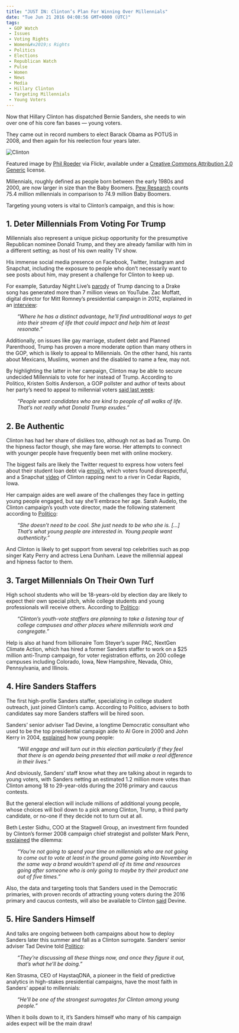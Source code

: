```yaml
---
title: "JUST IN: Clinton’s Plan For Winning Over Millennials"
date: "Tue Jun 21 2016 04:08:56 GMT+0000 (UTC)"
tags: 
 - GOP Watch
 - Issues
 - Voting Rights
 - Women&#x2019;s Rights
 - Politics
 - Elections
 - Republican Watch
 - Pulse
 - Women
 - News
 - Media
 - Hillary Clinton
 - Targeting Millennials
 - Young Voters
---
```

<p><!--OffDef--></p><p><!--Ads1--></p><p>Now that Hillary Clinton has dispatched Bernie Sanders, she needs to win over one of his core fan bases &#x2014; young voters.</p><p>They came out in record numbers to elect Barack Obama as POTUS in 2008, and then again for his reelection four years later.</p><div id="attachment_138317" style="width: 650px" class="wp-caption aligncenter"><img class="size-full wp-image-138317" src="//i2.wp.com/cdn.liberalamerica.org/wp-content/uploads/2016/06/Hillary-Clinton-and-the-Youths.jpg?resize=640%2C449" alt="Clinton" srcset="//i2.wp.com/cdn.liberalamerica.org/wp-content/uploads/2016/06/Hillary-Clinton-and-the-Youths.jpg?resize=640%2C449 640w, //i2.wp.com/cdn.liberalamerica.org/wp-content/uploads/2016/06/Hillary-Clinton-and-the-Youths.jpg?resize=640%2C449 64w, //i2.wp.com/cdn.liberalamerica.org/wp-content/uploads/2016/06/Hillary-Clinton-and-the-Youths.jpg?resize=640%2C449 350w, //i2.wp.com/cdn.liberalamerica.org/wp-content/uploads/2016/06/Hillary-Clinton-and-the-Youths.jpg?resize=640%2C449 600w" sizes="(max-width: 640px) 100vw, 640px" data-recalc-dims="1">
<p class="wp-caption-text">Featured image by <a href="https://www.flickr.com/photos/tabor-roeder/20603495972" onclick="__gaTracker(&apos;send&apos;, &apos;event&apos;, &apos;outbound-article&apos;, &apos;https://www.flickr.com/photos/tabor-roeder/20603495972&apos;, &apos;Phil Roeder&apos;);">Phil Roeder</a> via Flickr, available under a <a href="https://creativecommons.org/licenses/by/2.0/" onclick="__gaTracker(&apos;send&apos;, &apos;event&apos;, &apos;outbound-article&apos;, &apos;https://creativecommons.org/licenses/by/2.0/&apos;, &apos;Creative Commons Attribution 2.0 Generic&apos;);">Creative Commons Attribution 2.0 Generic</a> license.</p>
</div><p>Millennials, roughly defined as people born between the early 1980s and 2000, are now larger in size than the Baby Boomers. <a href="http://www.pewresearch.org/fact-tank/2016/04/25/millennials-overtake-baby-boomers/" onclick="__gaTracker(&apos;send&apos;, &apos;event&apos;, &apos;outbound-article&apos;, &apos;http://www.pewresearch.org/fact-tank/2016/04/25/millennials-overtake-baby-boomers/&apos;, &apos;Pew Research&apos;);">Pew Research</a> counts 75.4 million millennials in comparison to 74.9 million Baby Boomers.</p><p>Targeting young voters is vital to Clinton&#x2019;s campaign, and this is how:</p><h2>1. Deter Millennials From Voting For Trump</h2><p>Millennials also represent a unique pickup opportunity for the presumptive Republican nominee Donald Trump, and they are already familiar with him in a different setting; as host of his own reality TV show.</p><p>His immense social media presence on Facebook, Twitter, Instagram and Snapchat, including the exposure to people who don&#x2019;t necessarily want to see posts about him, may present a challenge for Clinton to keep up.</p><p>For example, Saturday Night Live&#x2019;s <a href="https://www.youtube.com/watch?v=cjeORm4LMDk" onclick="__gaTracker(&apos;send&apos;, &apos;event&apos;, &apos;outbound-article&apos;, &apos;https://www.youtube.com/watch?v=cjeORm4LMDk&apos;, &apos;parody&apos;);">parody</a> of Trump dancing to a Drake song has generated more than 7 million views on YouTube. Zac Moffatt, digital director for Mitt Romney&#x2019;s presidential campaign in 2012, explained in an <a href="http://www.politico.com/story/2016/06/hillary-clinton-millennials-young-voters-224507" onclick="__gaTracker(&apos;send&apos;, &apos;event&apos;, &apos;outbound-article&apos;, &apos;http://www.politico.com/story/2016/06/hillary-clinton-millennials-young-voters-224507&apos;, &apos;interview&apos;);">interview</a>:</p><p style="padding-left: 30px;"><em>&#x201C;Where he has a distinct advantage, he&#x2019;ll find untraditional ways to get into their stream of life that could impact and help him at least resonate.&#x201D;</em></p><p>Additionally, on issues like gay marriage, student debt and Planned Parenthood, Trump has proven a more moderate option than many others in the GOP, which is likely to appeal to Millennials. On the other hand, his rants about Mexicans, Muslims, women and the disabled to name a few, may not.</p><p>By highlighting the latter in her campaign, Clinton may be able to secure undecided Millennials to vote for her instead of Trump. According to Politico, Kristen Soltis Anderson, a GOP pollster and author of texts about her party&#x2019;s need to appeal to millennial voters&#xA0;<a href="http://www.politico.com/story/2016/06/hillary-clinton-millennials-young-voters-224507" onclick="__gaTracker(&apos;send&apos;, &apos;event&apos;, &apos;outbound-article&apos;, &apos;http://www.politico.com/story/2016/06/hillary-clinton-millennials-young-voters-224507&apos;, &apos;said last week&apos;);">said last week</a>:</p><p style="padding-left: 30px;"><em>&#x201C;People want candidates who are kind to people of all walks of life. That&#x2019;s not really what Donald Trump exudes.&#x201D;</em></p><h2>2. Be Authentic</h2><p>Clinton has had her share of dislikes too, although not as bad as Trump. On the hipness factor though, she may fare worse. Her attempts to connect with younger people have frequently been met with online mockery.</p><p>The biggest fails are likely the Twitter request to express how voters feel about their student loan debt via <a href="http://www.msnbc.com/msnbc/hillary-clintons-attempt-use-emoji-backfires" onclick="__gaTracker(&apos;send&apos;, &apos;event&apos;, &apos;outbound-article&apos;, &apos;http://www.msnbc.com/msnbc/hillary-clintons-attempt-use-emoji-backfires&apos;, &apos;emoji\&apos;s&apos;);">emoji&#x2019;s</a>, which voters found disrespectful, and a Snapchat <a href="https://vine.co/v/erQH0K9JthD" onclick="__gaTracker(&apos;send&apos;, &apos;event&apos;, &apos;outbound-article&apos;, &apos;https://vine.co/v/erQH0K9JthD&apos;, &apos;video&apos;);">video</a> of Clinton rapping next to a river in Cedar Rapids, Iowa.</p><p>Her campaign aides are well aware of the challenges they face in getting young people engaged, but say she&#x2019;ll embrace her age. Sarah Audelo, the Clinton campaign&#x2019;s youth vote director, made the following statement according to <a href="http://www.politico.com/story/2016/06/hillary-clinton-millennials-young-voters-224507" onclick="__gaTracker(&apos;send&apos;, &apos;event&apos;, &apos;outbound-article&apos;, &apos;http://www.politico.com/story/2016/06/hillary-clinton-millennials-young-voters-224507&apos;, &apos;Politico&apos;);">Politico</a>:</p><p style="padding-left: 30px;"><em>&#x201C;She doesn&#x2019;t need to be cool. She just needs to be who she is. [&#x2026;] That&#x2019;s what young people are interested in. Young people want authenticity.&#x201D;</em></p><p>And Clinton is likely to get support from several top celebrities such as pop singer Katy Perry and actress Lena Dunham. Leave the millennial appeal and hipness factor to them.</p><h2>3. Target Millennials On Their Own Turf</h2><p>High school students who will be 18-years-old by election day are likely to expect their own special pitch, while college students and young professionals will receive others. According to <a href="http://www.politico.com/story/2016/06/hillary-clinton-millennials-young-voters-224507" onclick="__gaTracker(&apos;send&apos;, &apos;event&apos;, &apos;outbound-article&apos;, &apos;http://www.politico.com/story/2016/06/hillary-clinton-millennials-young-voters-224507&apos;, &apos;Politico&apos;);">Politico</a>:</p><p style="padding-left: 30px;"><em>&#x201C;Clinton&#x2019;s youth-vote staffers are planning to take a listening tour of college campuses and other places where millennials work and congregate.&#x201D;</em></p><p>Help is also at hand from billionaire Tom Steyer&#x2019;s super PAC, NextGen Climate Action, which has hired a former Sanders staffer to work on a $25 million anti-Trump campaign, for voter registration efforts, on 200 college campuses including Colorado, Iowa, New Hampshire, Nevada, Ohio, Pennsylvania, and Illinois.</p><h2>4. Hire Sanders Staffers</h2><p>The first high-profile Sanders staffer, specializing in college student outreach, just joined Clinton&#x2019;s camp. According to Politico, advisers to both candidates say more Sanders staffers will be hired soon.</p><p>Sanders&#x2019; senior adviser Tad Devine, a longtime Democratic consultant who used to be the top presidential campaign aide to Al Gore in 2000 and John Kerry in 2004, <a href="http://www.politico.com/story/2016/06/hillary-clinton-millennials-young-voters-224507" onclick="__gaTracker(&apos;send&apos;, &apos;event&apos;, &apos;outbound-article&apos;, &apos;http://www.politico.com/story/2016/06/hillary-clinton-millennials-young-voters-224507&apos;, &apos;explained&apos;);">explained</a> how young people:</p><p style="padding-left: 30px;"><em>&#x201C;Will engage and will turn out in this election particularly if they feel that there is an agenda being presented that will make a real difference in their lives.&#x201D;</em></p><p>And obviously, Sanders&#x2019; staff know what they are talking about in regards to young voters, with Sanders netting an estimated 1.2 million more votes than Clinton among 18 to 29-year-olds during the 2016 primary and caucus contests.</p><p>But the general election will include millions of additional young people, whose choices will boil down to a pick among Clinton, Trump, a third party candidate, or no-one if they decide not to turn out at all.</p><p>Beth Lester Sidhu, COO at the Stagwell Group, an investment firm founded by Clinton&#x2019;s former 2008 campaign chief strategist and pollster Mark Penn, <a href="http://www.politico.com/story/2016/06/hillary-clinton-millennials-young-voters-224507" onclick="__gaTracker(&apos;send&apos;, &apos;event&apos;, &apos;outbound-article&apos;, &apos;http://www.politico.com/story/2016/06/hillary-clinton-millennials-young-voters-224507&apos;, &apos;explained&apos;);">explained</a> the dilemma:</p><p style="padding-left: 30px;"><em>&#x201C;You&#x2019;re not going to spend your time on millennials who are not going to come out to vote at least in the ground game going into November in the same way a brand wouldn&#x2019;t spend all of its time and resources going after someone who is only going to maybe try their product one out of five times.&#x201D;</em></p><p>Also, the data and targeting tools that Sanders used in the Democratic primaries, with proven records of attracting young voters during the 2016 primary and caucus contests, will also be available to Clinton&#xA0;<a href="http://www.politico.com/story/2016/06/hillary-clinton-millennials-young-voters-224507" onclick="__gaTracker(&apos;send&apos;, &apos;event&apos;, &apos;outbound-article&apos;, &apos;http://www.politico.com/story/2016/06/hillary-clinton-millennials-young-voters-224507&apos;, &apos;said&apos;);">said</a> Devine.</p><p><!--Ads2--></p><h2>5. Hire Sanders Himself</h2><p>And talks are ongoing between both campaigns about how to deploy Sanders later this summer and fall as a Clinton surrogate. Sanders&#x2019; senior adviser Tad Devine told <a href="http://www.politico.com/story/2016/06/hillary-clinton-millennials-young-voters-224507" onclick="__gaTracker(&apos;send&apos;, &apos;event&apos;, &apos;outbound-article&apos;, &apos;http://www.politico.com/story/2016/06/hillary-clinton-millennials-young-voters-224507&apos;, &apos;Politico&apos;);">Politico</a>:</p><p style="padding-left: 30px;"><em>&#x201C;They&#x2019;re discussing all these things now, and once they figure it out, that&#x2019;s what he&#x2019;ll be doing.&#x201D;</em></p><p>Ken Strasma, CEO of HaystaqDNA, a pioneer in the field of predictive analytics in high-stakes presidential campaigns, have the most faith in Sanders&#x2019; appeal to millennials:</p><p style="padding-left: 30px;"><em>&#x201C;He&#x2019;ll be one of the strongest surrogates for Clinton among young people.&#x201D;</em></p><p>When it boils down to it, it&#x2019;s Sanders himself who many of his campaign aides expect will be the main draw!</p>